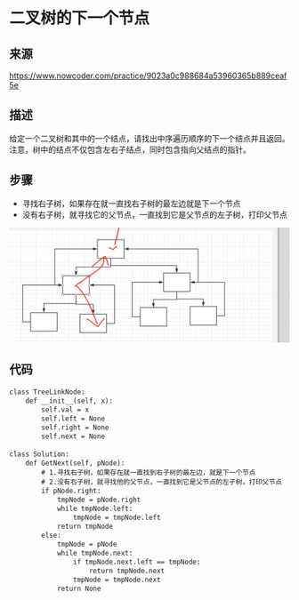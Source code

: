 # 二叉树的下一个节点

## 来源

https://www.nowcoder.com/practice/9023a0c988684a53960365b889ceaf5e

## 描述

给定一个二叉树和其中的一个结点，请找出中序遍历顺序的下一个结点并且返回。注意，树中的结点不仅包含左右子结点，同时包含指向父结点的指针。

## 步骤

- 寻找右子树，如果存在就一直找右子树的最左边就是下一个节点
- 没有右子树，就寻找它的父节点，一直找到它是父节点的左子树，打印父节点

![image-20200616211510448](images/image-20200616211510448.png)

## 代码

```
class TreeLinkNode:
    def __init__(self, x):
        self.val = x
        self.left = None
        self.right = None
        self.next = None

class Solution:
    def GetNext(self, pNode):
        # 1.寻找右子树，如果存在就一直找到右子树的最左边，就是下一个节点
        # 2.没有右子树，就寻找他的父节点，一直找到它是父节点的左子树，打印父节点
        if pNode.right:
            tmpNode = pNode.right
            while tmpNode.left:
                tmpNode = tmpNode.left
            return tmpNode
        else:
            tmpNode = pNode
            while tmpNode.next:
                if tmpNode.next.left == tmpNode:
                    return tmpNode.next
                tmpNode = tmpNode.next
            return None
```



